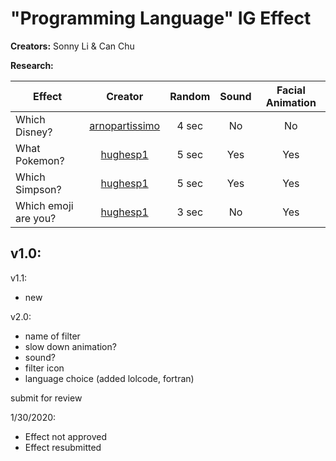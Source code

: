 # "Programming Language" IG Effect

**Creators:** Sonny Li & Can Chu

**Research:**

| Effect       | Creator         | Random | Sound | Facial Animation
| ------------- |:-------------:|:---:|:---:|:---:|
| Which Disney? | [arnopartissimo](https://www.instagram.com/arnopartissimo) | 4 sec | No | No |
| What Pokemon? | [hughesp1](https://www.instagram.com/hughesp1) |   5 sec | Yes | Yes |
| Which Simpson? | [hughesp1](https://www.instagram.com/hughesp1) |  5 sec | Yes | Yes |
| Which emoji are you? | [hughesp1](https://www.instagram.com/hughesp1) | 3 sec | No | Yes |

v1.0:
- 

v1.1:
- new


v2.0:

- name of filter
- slow down animation?
- sound?
- filter icon
- language choice (added lolcode, fortran)


submit for review

1/30/2020:

- Effect not approved
- Effect resubmitted
